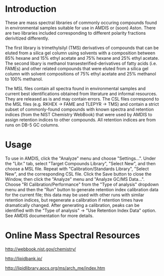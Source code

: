 Introduction
============

These are mass spectral libraries of commonly occuring compounds found in environmental samples suitable for use in AMDIS or (soon) Aston.  There are two libraries included corresponding to different polarity fractions derivitized differently.

The first library is trimethylsilyl (TMS) derivatives of compounds that can be eluted from a silica gel column using solvents with a composition between 85% hexane and 15% ethyl acetate and 75% hexane and 25% ethyl acetate. The second libary is methanol transesterified-derivatives of fatty acids (i.e. FAMEs) and other related compounds that were eluted from a silica gel column with solvent compositions of 75% ethyl acetate and 25% methanol to 100% methanol.

The MSL files contain all spectra found in environmental samples and current best identifications obtained from literature and informal resources. They are released as is and may contain errors. The CSL files correspond to the MSL files (e.g. RKHEX -> FAME and TLEPYR -> TMS) and contain a strict subset of commonly-found compounds with known spectra and retention indices (from the NIST Chemistry WebBook) that were used by AMDIS to assign retention indices to other compounds. All retention indices are from runs on DB-5 GC columns.


Usage
=====

To use in AMDIS, click the "Analyze" menu and choose "Settings...". Under the "Libr." tab, select "Target Compounds Library", "Select New", and then choose a MSL file. Repeat with "Calibration/Standards Library", "Select New", and the corresponding CSL file. Click the Save button to close the Window, then click the "Analyze" menu and "Analyze GC/MS Data...". Choose "RI Calibration/Performance" from the "Type of analysis" dropdown menu and then the "Run" button to generate retention index calibration data for the current file; this data may be used with other runs with similar retention indices, but regenerate a calibration if retention times have dramatically changed. After generating a calibration, peaks can be identified with the "Type of analysis" -> "Use Retention Index Data" option. See AMDIS documentation for more details.


Online Mass Spectral Resources
==============================

http://webbook.nist.gov/chemistry/

http://lipidbank.jp/

http://lipidlibrary.aocs.org/ms/arch_me/index.htm
